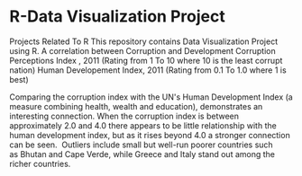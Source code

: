 # R-Data Visualization Project
Projects Related To R
This repository contains Data Visualization Project using R.
A correlation between Corruption and Development
Corruption Perceptions Index , 2011 (Rating from 1 To 10 where 10 is the least corrupt nation)
Human Developement Index, 2011 (Rating from 0.1 To 1.0 where 1 is best)

Comparing the corruption index with the UN's Human Development Index (a measure combining health, wealth and education), demonstrates an interesting connection.
When the corruption index is between approximately 2.0 and 4.0 there appears to be little relationship with the human development index, but as it rises beyond 4.0 
a stronger connection can be seen. 
Outliers include small but well-run poorer countries such as Bhutan and Cape Verde, while Greece and Italy stand out among the richer countries.
